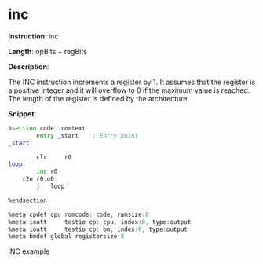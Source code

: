 # inc

**Instruction**: inc

**Length**: opBits + regBits

**Description**:

The INC instruction increments a register by 1. It assumes that the register is a positive integer and it will overflow to 0 if the maximum value is reached. The length of the register is defined by the architecture.        

**Snippet**:


```asm
%section code .romtext
        entry _start    ; Entry point
_start:

        clr     r0
loop:
        inc	r0
	r2o	r0,o0
        j	loop

%endsection

%meta cpdef	cpu	romcode: code, ramsize:8
%meta ioatt     testio cp: cpu, index:0, type:output
%meta ioatt     testio cp: bm, index:0, type:output
%meta bmdef	global registersize:8
```

INC example
